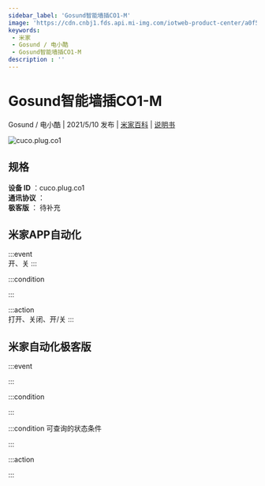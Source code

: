 ```yaml
---
sidebar_label: 'Gosund智能墙插CO1-M'
image: 'https://cdn.cnbj1.fds.api.mi-img.com/iotweb-product-center/a0f5ec571266f2d1749f3e8b47741831_拟物.png?GalaxyAccessKeyId=AKVGLQWBOVIRQ3XLEW&Expires=9223372036854775807&Signature=m6gQV6+049B3t+XKjWEJL4j7I2g='
keywords: 
 - 米家
 - Gosund / 电小酷
 - Gosund智能墙插CO1-M
description : ''
---
```

# Gosund智能墙插CO1-M

Gosund / 电小酷 | 2021/5/10 发布 | [米家百科](https://home.mi.com/webapp/content/baike/product/index.html?model=cuco.plug.co1) | [说明书](https://home.mi.com/views/introduction.html?model=cuco.plug.co1&region=cn)

![cuco.plug.co1](https://cdn.cnbj1.fds.api.mi-img.com/iotweb-product-center/a0f5ec571266f2d1749f3e8b47741831_拟物.png?GalaxyAccessKeyId=AKVGLQWBOVIRQ3XLEW&Expires=9223372036854775807&Signature=m6gQV6+049B3t+XKjWEJL4j7I2g=)

## 规格  
> 
**设备 ID** ：cuco.plug.co1  
**通讯协议** ：  
**极客版**  ： 待补充 


## 米家APP自动化  

:::event  
开、关
:::

:::condition  

:::

:::action   
打开、关闭、开/关
:::

## 米家自动化极客版  

:::event  

:::

:::condition  

:::

:::condition 可查询的状态条件  

:::

:::action  

:::

        
